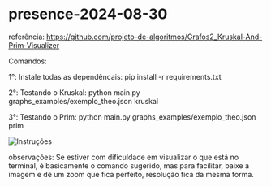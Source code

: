 # presence-2024-08-30

referência: https://github.com/projeto-de-algoritmos/Grafos2_Kruskal-And-Prim-Visualizer

Comandos: 

1°: Instale todas as dependêncais: pip install -r requirements.txt

2°: Testando o Kruskal: python main.py graphs_examples/exemplo_theo.json kruskal

3°: Testando o Prim: python main.py graphs_examples/exemplo_theo.json prim

![Instruções](https://github.com/user-attachments/assets/c8f85179-c88d-48ac-b109-478796ef02ab)

observações: Se estiver com dificuldade em visualizar o que está no terminal, é basicamente o comando sugerido, mas para facilitar, baixe a imagem e dê um zoom que fica perfeito, resolução fica da mesma forma.
